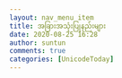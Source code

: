 ```yaml
---
layout: nav_menu_item
title: အခြားအသုံးပြုနည်းများ
date: 2020-08-25 16:28
author: suntun
comments: true
categories: [UnicodeToday]
---
```


